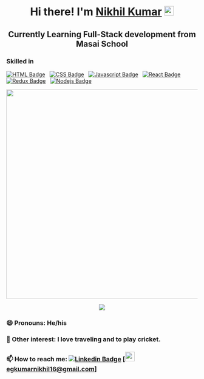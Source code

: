 <h1 align="center">Hi there! I'm <a href="https://nikhilsportfolio.netlify.app/">Nikhil Kumar</a> <img src="https://media.giphy.com/media/hvRJCLFzcasrR4ia7z/giphy.gif" width="25px"> </h1>
<h2 align="center">Currently Learning Full-Stack development from Masai School </h2>

### Skilled in 
[![HTML Badge](https://img.shields.io/badge/HTML-orange?style=for-the-badge&labelColor=black&logo=html5&logoColor=orange)](#)  &nbsp; [![CSS Badge](https://img.shields.io/badge/CSS-blue?style=for-the-badge&labelColor=black&logo=css3&logoColor=blue)](#) &nbsp; [![Javascript Badge](https://img.shields.io/badge/-Javascript-F0DB4F?style=for-the-badge&labelColor=black&logo=javascript&logoColor=F0DB4F)](#)  &nbsp; [![React Badge](https://img.shields.io/badge/-React-61DBFB?style=for-the-badge&labelColor=black&logo=react&logoColor=61DBFB)](#) &nbsp; [![Redux Badge](https://img.shields.io/badge/-Redux-007acc?style=for-the-badge&labelColor=black&logo=redux&logoColor=007acc)](#) &nbsp; [![Nodejs Badge](https://img.shields.io/badge/-Nodejs-609857?style=for-the-badge&labelColor=black&logo=node.js&logoColor=609857)](#)

<p align='center'>
  <a href="#"><img src="https://github-readme-stats.vercel.app/api?username=12NikhilKumar&show_icons=true&count_private=true&theme=radical" width="550"></a>
</p>

<p align='center'>
  <a href="#"><img src="https://activity-graph.herokuapp.com/graph?username=12NikhilKumar&theme=dracula"></a>
</p>

### 😄 Pronouns: He/his

### 👯 Other interest: I love traveling and to play cricket.

### 📫 How to reach me: [![Linkedin Badge](https://img.shields.io/badge/-LinkedIn-0e76a8?style=flat-square&logo=Linkedin&logoColor=white)](https://www.linkedin.com/in/nikhil-kumar-520300218/) [<img src="https://icon-library.com/images/small-email-icon/small-email-icon-11.jpg" width="25px"> egkumarnikhil16@gmail.com]
